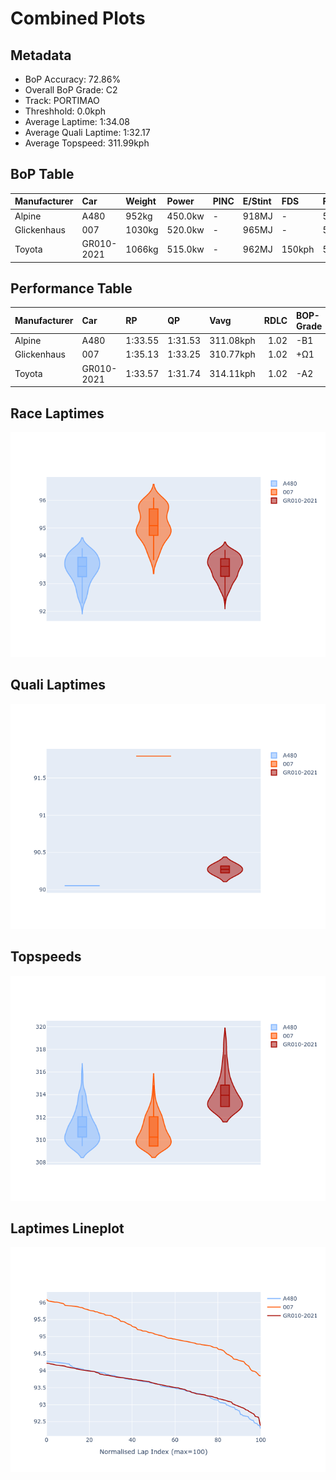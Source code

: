 # Combined Plots

## Metadata

- BoP Accuracy: 72.86%
- Overall BoP Grade: C2
- Track: PORTIMAO
- Threshhold: 0.0kph
- Average Laptime: 1:34.08
- Average Quali Laptime: 1:32.17
- Average Topspeed: 311.99kph

## BoP Table
| Manufacturer   | Car        | Weight   | Power   | PINC   | E/Stint   | FDS    | RDP    | QDP     | TDP    |
|:---------------|:-----------|:---------|:--------|:-------|:----------|:-------|:-------|:--------|:-------|
| Alpine         | A480       | 952kg    | 450.0kw | -      | 918MJ     | -      | 57.00% | 100.00% | 56.04% |
| Glickenhaus    | 007        | 1030kg   | 520.0kw | -      | 965MJ     | -      | 52.03% | 33.33%  | 59.43% |
| Toyota         | GR010-2021 | 1066kg   | 515.0kw | -      | 962MJ     | 150kph | 58.83% | 66.67%  | 8.53%  |

## Performance Table
| Manufacturer   | Car        | RP      | QP      | Vavg      |   RDLC | BOP-Grade   | Match   |
|:---------------|:-----------|:--------|:--------|:----------|-------:|:------------|:--------|
| Alpine         | A480       | 1:33.55 | 1:31.53 | 311.08kph |   1.02 | -B1         | 88.89%  |
| Glickenhaus    | 007        | 1:35.13 | 1:33.25 | 310.77kph |   1.02 | +Ω1         | 35.94%  |
| Toyota         | GR010-2021 | 1:33.57 | 1:31.74 | 314.11kph |   1.02 | -A2         | 93.77%  |

## Race Laptimes
![Race Laptimes](images/race_violin.png)

## Quali Laptimes
![Quali Laptimes](images/quali_violin.png)

## Topspeeds
![Topspeeds](images/topspeed_violin.png)

## Laptimes Lineplot
![Laptimes Lineplot](images/laptime_line.png)

